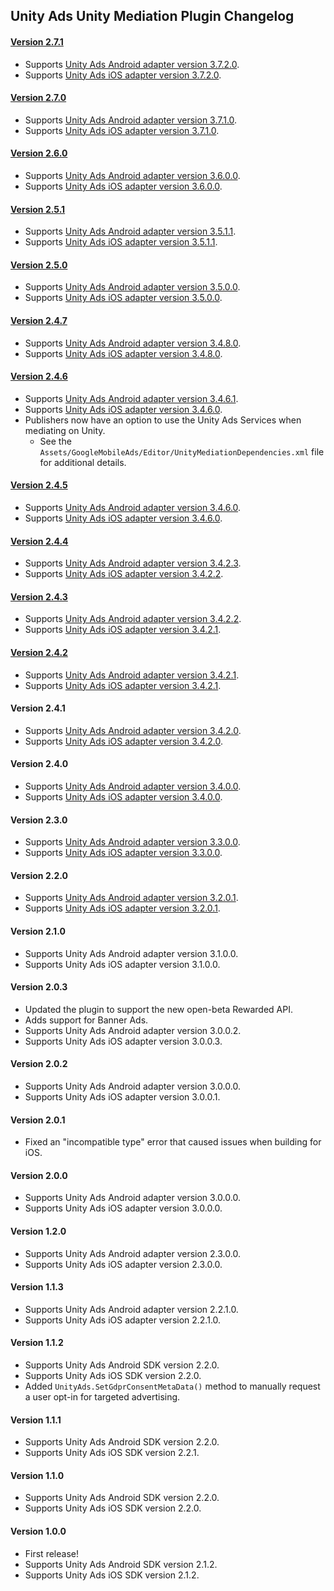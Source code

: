 ## Unity Ads Unity Mediation Plugin Changelog

#### [Version 2.7.1](https://dl.google.com/googleadmobadssdk/mediation/unity/unity/UnityAdsUnityAdapter-2.7.1.zip)
- Supports [Unity Ads Android adapter version 3.7.2.0](https://github.com/googleads/googleads-mobile-android-mediation/blob/master/ThirdPartyAdapters/unity/CHANGELOG.md#version-3720).
- Supports [Unity Ads iOS adapter version 3.7.2.0](https://github.com/googleads/googleads-mobile-ios-mediation/blob/master/adapters/Unity/CHANGELOG.md#version-3720).

#### [Version 2.7.0](https://dl.google.com/googleadmobadssdk/mediation/unity/unity/UnityAdsUnityAdapter-2.7.0.zip)
- Supports [Unity Ads Android adapter version 3.7.1.0](https://github.com/googleads/googleads-mobile-android-mediation/blob/master/ThirdPartyAdapters/unity/CHANGELOG.md#version-3710).
- Supports [Unity Ads iOS adapter version 3.7.1.0](https://github.com/googleads/googleads-mobile-ios-mediation/blob/master/adapters/Unity/CHANGELOG.md#version-3710).

#### [Version 2.6.0](https://dl.google.com/googleadmobadssdk/mediation/unity/unity/UnityAdsUnityAdapter-2.6.0.zip)
- Supports [Unity Ads Android adapter version 3.6.0.0](https://github.com/googleads/googleads-mobile-android-mediation/blob/master/ThirdPartyAdapters/unity/CHANGELOG.md#version-3600).
- Supports [Unity Ads iOS adapter version 3.6.0.0](https://github.com/googleads/googleads-mobile-ios-mediation/blob/master/adapters/Unity/CHANGELOG.md#version-3600).

#### [Version 2.5.1](https://dl.google.com/googleadmobadssdk/mediation/unity/unity/UnityAdsUnityAdapter-2.5.1.zip)
- Supports [Unity Ads Android adapter version 3.5.1.1](https://github.com/googleads/googleads-mobile-android-mediation/blob/master/ThirdPartyAdapters/unity/CHANGELOG.md#version-3511).
- Supports [Unity Ads iOS adapter version 3.5.1.1](https://github.com/googleads/googleads-mobile-ios-mediation/blob/master/adapters/Unity/CHANGELOG.md#version-3511).

#### [Version 2.5.0](https://dl.google.com/googleadmobadssdk/mediation/unity/unity/UnityAdsUnityAdapter-2.5.0.zip)
- Supports [Unity Ads Android adapter version 3.5.0.0](https://github.com/googleads/googleads-mobile-android-mediation/blob/master/ThirdPartyAdapters/unity/CHANGELOG.md#version-3500).
- Supports [Unity Ads iOS adapter version 3.5.0.0](https://github.com/googleads/googleads-mobile-ios-mediation/blob/master/adapters/Unity/CHANGELOG.md#version-3500).

#### [Version 2.4.7](https://dl.google.com/googleadmobadssdk/mediation/unity/unity/UnityAdsUnityAdapter-2.4.7.zip)
- Supports [Unity Ads Android adapter version 3.4.8.0](https://github.com/googleads/googleads-mobile-android-mediation/blob/master/ThirdPartyAdapters/unity/CHANGELOG.md#version-3480).
- Supports [Unity Ads iOS adapter version 3.4.8.0](https://github.com/googleads/googleads-mobile-ios-mediation/blob/master/adapters/Unity/CHANGELOG.md#version-3480).

#### [Version 2.4.6](https://dl.google.com/googleadmobadssdk/mediation/unity/unity/UnityAdsUnityAdapter-2.4.6.zip)
- Supports [Unity Ads Android adapter version 3.4.6.1](https://github.com/googleads/googleads-mobile-android-mediation/blob/master/ThirdPartyAdapters/unity/CHANGELOG.md#version-3461).
- Supports [Unity Ads iOS adapter version 3.4.6.0](https://github.com/googleads/googleads-mobile-ios-mediation/blob/master/adapters/Unity/CHANGELOG.md#version-3460).
- Publishers now have an option to use the Unity Ads Services when mediating on Unity.
  * See the `Assets/GoogleMobileAds/Editor/UnityMediationDependencies.xml` file for additional details.

#### [Version 2.4.5](https://dl.google.com/googleadmobadssdk/mediation/unity/unity/UnityAdsUnityAdapter-2.4.5.zip)
- Supports [Unity Ads Android adapter version 3.4.6.0](https://github.com/googleads/googleads-mobile-android-mediation/blob/master/ThirdPartyAdapters/unity/CHANGELOG.md#version-3460).
- Supports [Unity Ads iOS adapter version 3.4.6.0](https://github.com/googleads/googleads-mobile-ios-mediation/blob/master/adapters/Unity/CHANGELOG.md#version-3460).

#### [Version 2.4.4](https://dl.google.com/googleadmobadssdk/mediation/unity/unity/UnityAdsUnityAdapter-2.4.4.zip)
- Supports [Unity Ads Android adapter version 3.4.2.3](https://github.com/googleads/googleads-mobile-android-mediation/blob/master/ThirdPartyAdapters/unity/CHANGELOG.md#version-3423).
- Supports [Unity Ads iOS adapter version 3.4.2.2](https://github.com/googleads/googleads-mobile-ios-mediation/blob/master/adapters/Unity/CHANGELOG.md#version-3422).

#### [Version 2.4.3](https://dl.google.com/googleadmobadssdk/mediation/unity/unity/UnityAdsUnityAdapter-2.4.3.zip)
- Supports [Unity Ads Android adapter version 3.4.2.2](https://github.com/googleads/googleads-mobile-android-mediation/blob/master/ThirdPartyAdapters/unity/CHANGELOG.md#version-3422).
- Supports [Unity Ads iOS adapter version 3.4.2.1](https://github.com/googleads/googleads-mobile-ios-mediation/blob/master/adapters/Unity/CHANGELOG.md#version-3421).

#### [Version 2.4.2](https://dl.google.com/googleadmobadssdk/mediation/unity/unity/UnityAdsUnityAdapter-2.4.2.zip)
- Supports [Unity Ads Android adapter version 3.4.2.1](https://github.com/googleads/googleads-mobile-android-mediation/blob/master/ThirdPartyAdapters/unity/CHANGELOG.md#version-3421).
- Supports [Unity Ads iOS adapter version 3.4.2.1](https://github.com/googleads/googleads-mobile-ios-mediation/blob/master/adapters/Unity/CHANGELOG.md#version-3421).

#### Version 2.4.1
- Supports [Unity Ads Android adapter version 3.4.2.0](https://github.com/googleads/googleads-mobile-android-mediation/blob/master/ThirdPartyAdapters/unity/CHANGELOG.md#version-3420).
- Supports [Unity Ads iOS adapter version 3.4.2.0](https://github.com/googleads/googleads-mobile-ios-mediation/blob/master/adapters/Unity/CHANGELOG.md#version-3420).

#### Version 2.4.0
- Supports [Unity Ads Android adapter version 3.4.0.0](https://github.com/googleads/googleads-mobile-android-mediation/blob/master/ThirdPartyAdapters/unity/CHANGELOG.md#version-3400).
- Supports [Unity Ads iOS adapter version 3.4.0.0](https://github.com/googleads/googleads-mobile-ios-mediation/blob/master/adapters/Unity/CHANGELOG.md#version-3400).

#### Version 2.3.0
- Supports [Unity Ads Android adapter version 3.3.0.0](https://github.com/googleads/googleads-mobile-android-mediation/blob/master/ThirdPartyAdapters/unity/CHANGELOG.md#version-3300).
- Supports [Unity Ads iOS adapter version 3.3.0.0](https://github.com/googleads/googleads-mobile-ios-mediation/blob/master/adapters/Unity/CHANGELOG.md#version-3300).

#### Version 2.2.0
- Supports [Unity Ads Android adapter version 3.2.0.1](https://github.com/googleads/googleads-mobile-android-mediation/blob/master/ThirdPartyAdapters/unity/CHANGELOG.md#version-3201).
- Supports [Unity Ads iOS adapter version 3.2.0.1](https://github.com/googleads/googleads-mobile-ios-mediation/blob/master/adapters/Unity/CHANGELOG.md#version-3201).

#### Version 2.1.0
- Supports Unity Ads Android adapter version 3.1.0.0.
- Supports Unity Ads iOS adapter version 3.1.0.0.

#### Version 2.0.3
- Updated the plugin to support the new open-beta Rewarded API.
- Adds support for Banner Ads.
- Supports Unity Ads Android adapter version 3.0.0.2.
- Supports Unity Ads iOS adapter version 3.0.0.3.

#### Version 2.0.2
- Supports Unity Ads Android adapter version 3.0.0.0.
- Supports Unity Ads iOS adapter version 3.0.0.1.

#### Version 2.0.1
- Fixed an "incompatible type" error that caused issues when building for iOS.

#### Version 2.0.0
- Supports Unity Ads Android adapter version 3.0.0.0.
- Supports Unity Ads iOS adapter version 3.0.0.0.

#### Version 1.2.0
- Supports Unity Ads Android adapter version 2.3.0.0.
- Supports Unity Ads iOS adapter version 2.3.0.0.

#### Version 1.1.3
- Supports Unity Ads Android adapter version 2.2.1.0.
- Supports Unity Ads iOS adapter version 2.2.1.0.

#### Version 1.1.2
- Supports Unity Ads Android SDK version 2.2.0.
- Supports Unity Ads iOS SDK version 2.2.0.
- Added `UnityAds.SetGdprConsentMetaData()` method to manually request a user opt-in for targeted advertising.

#### Version 1.1.1
- Supports Unity Ads Android SDK version 2.2.0.
- Supports Unity Ads iOS SDK version 2.2.1.

#### Version 1.1.0
- Supports Unity Ads Android SDK version 2.2.0.
- Supports Unity Ads iOS SDK version 2.2.0.

#### Version 1.0.0
- First release!
- Supports Unity Ads Android SDK version 2.1.2.
- Supports Unity Ads iOS SDK version 2.1.2.
